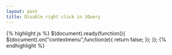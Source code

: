 ```yaml
---
layout: post
title: Disable right click in JQuery
---
```


{% highlight js %}
$(document).ready(function(){
	$(document).on("contextmenu",function(e){
		return false;
	});
});
{% endhighlight %}
